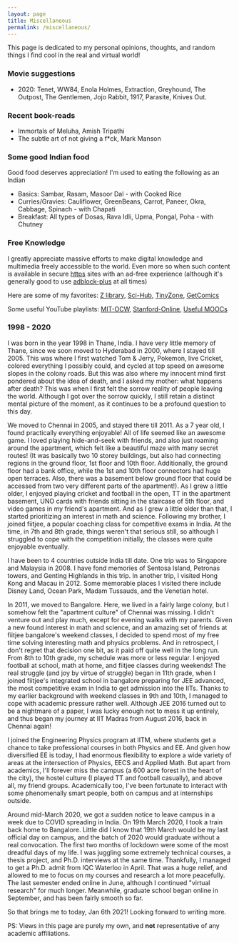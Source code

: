 ```yaml
---
layout: page
title: Miscellaneous
permalink: /miscellaneous/
---
```


This page is dedicated to my personal opinions, thoughts, and random things I find cool in the real and virtual world!

### Movie suggestions
- 2020: Tenet, WW84, Enola Holmes, Extraction, Greyhound, The Outpost, The Gentlemen, Jojo Rabbit, 1917, Parasite, Knives Out.

### Recent book-reads
- Immortals of Meluha, Amish Tripathi
- The subtle art of not giving a f*ck, Mark Manson

### Some good Indian food
Good food deserves appreciation! I'm used to eating the following as an Indian
- Basics: Sambar, Rasam, Masoor Dal - with Cooked Rice
- Curries/Gravies: Cauliflower, GreenBeans, Carrot, Paneer, Okra, Cabbage, Spinach - with Chapati
- Breakfast: All types of Dosas, Rava Idli, Upma, Pongal, Poha - with Chutney

### Free Knowledge
I greatly appreciate massive efforts to make digital knowledge and multimedia freely accessible to the world. Even more so when such content is available in secure [https](https://en.wikipedia.org/wiki/HTTPS) sites with an ad-free experience (although it's generally good to use [adblock-plus](https://chrome.google.com/webstore/detail/adblock-plus-free-ad-bloc/cfhdojbkjhnklbpkdaibdccddilifddb) at all times)

Here are some of my favorites: [Z library](https://b-ok.asia/), [Sci-Hub](https://sci-hub.se/), [TinyZone](https://tinyzonetv.to/), [GetComics](https://getcomics.info/)

Some useful YouTube playlists: [MIT-OCW](https://www.youtube.com/c/mitocw/playlists?view=1&sort=dd&flow=grid), [Stanford-Online](https://www.youtube.com/user/stanfordonline/playlists), [Useful MOOCs](https://www.youtube.com/user/intrigano/playlists)

### 1998 - 2020
I was born in the year 1998 in Thane, India. I have very little memory of Thane, since we soon moved to Hyderabad in 2000, where I stayed till 2005. This was where I first watched Tom & Jerry, Pokemon, live Cricket, colored everything I possibly could, and cycled at top speed on awesome slopes in the colony roads. But this was also where my innocent mind first pondered about the idea of death, and I asked my mother: what happens after death? This was when I first felt the sorrow reality of people leaving the world. Although I got over the sorrow quickly, I still retain a distinct mental picture of the moment, as it continues to be a profound question to this day.

We moved to Chennai in 2005, and stayed there till 2011. As a 7 year old, I found practically everything enjoyable! All of life seemed like an awesome game. I loved playing hide-and-seek with friends, and also just roaming around the apartment, which felt like a beautiful maze with many secret routes! (It was basically two 10 storey buildings, but also had connecting regions in the ground floor, 1st floor and 10th floor. Additionally, the ground floor had a bank office, while the 1st and 10th floor connectors had huge open terraces. Also, there was a basement below ground floor that could be accessed from two very different parts of the apartment!). As I grew a little older, I enjoyed playing cricket and football in the open, TT in the apartment basement, UNO cards with friends sitting in the staircase of 5th floor, and video games in my friend's apartment. And as I grew a little older than that, I started prioritizing an interest in math and science. Following my brother, I joined fiitjee, a popular coaching class for competitive exams in India. At the time, in 7th and 8th grade, things weren't that serious still, so although I struggled to cope with the competition initially, the classes were quite enjoyable eventually.

I have been to 4 countries outside India till date. One trip was to Singapore and Malaysia in 2008. I have fond memories of Sentosa Island, Petronas towers, and Genting Highlands in this trip. In another trip, I visited Hong Kong and Macau in 2012. Some memorable places I visited there include Disney Land, Ocean Park, Madam Tussauds, and the Venetian hotel.

In 2011, we moved to Bangalore. Here, we lived in a fairly large colony, but I somehow felt the "apartment culture" of Chennai was missing. I didn't venture out and play much, except for evening walks with my parents. Given a new found interest in math and science, and an amazing set of friends at fiitjee bangalore's weekend classes, I decided to spend most of my free time solving interesting math and physics problems. And in retrospect, I don't regret that decision one bit, as it paid off quite well in the long run. From 8th to 10th grade, my schedule was more or less regular. I enjoyed football at school, math at home, and fiitjee classes during weekends! The real struggle (and joy by virtue of struggle) began in 11th grade, when I joined fiitjee's integrated school in bangalore preparing for JEE advanced, the most competitive exam in India to get admission into the IITs. Thanks to my earlier background with weekend classes in 9th and 10th, I managed to cope with academic pressure rather well. Although JEE 2016 turned out to be a nightmare of a paper, I was lucky enough not to mess it up entirely, and thus began my journey at IIT Madras from August 2016, back in Chennai again!

I joined the Engineering Physics program at IITM, where students get a chance to take professional courses in both Physics and EE. And given how diversified EE is today, I had enormous flexibility to explore a wide variety of areas at the intersection of Physics, EECS and Applied Math. But apart from academics, I'll forever miss the campus (a 600 acre forest in the heart of the city), the hostel culture (I played TT and football casually), and above all, my friend groups. Academically too, I've been fortunate to interact with some phenomenally smart people, both on campus and at internships outside.

Around mid-March 2020, we got a sudden notice to leave campus in a week due to COVID spreading in India. On 19th March 2020, I took a train back home to Bangalore. Little did I know that 19th March would be my last official day on campus, and the batch of 2020 would graduate without a real convocation. The first two months of lockdown were some of the most dreadful days of my life. I was juggling some extremely technical courses, a thesis project, and Ph.D. interviews at the same time. Thankfully, I managed to get a Ph.D. admit from IQC Waterloo in April. That was a huge relief, and allowed to me to focus on my courses and research a lot more peacefully. The last semester ended online in June, although I continued "virtual research" for much longer. Meanwhile, graduate school began online in September, and has been fairly smooth so far.

So that brings me to today, Jan 6th 2021! Looking forward to writing more.

PS: Views in this page are purely my own, and **not** representative of any academic affiliations.
